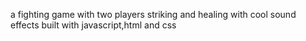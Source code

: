 a fighting game with two players striking and healing  with cool sound effects built with javascript,html and css


